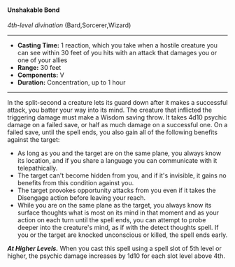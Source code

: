 #### Unshakable Bond
*4th-level divination* (Bard,Sorcerer,Wizard)
___
- **Casting Time:** 1 reaction, which you take when a hostile creature you can see within 30 feet of you hits with an attack that damages you or one of your allies
- **Range:** 30 feet
- **Components:** V
- **Duration:** Concentration, up to 1 hour
---
In the split-second a creature lets its guard down
after it makes a successful attack, you batter your
way into its mind. The creature that inflicted the
triggering damage must make a Wisdom saving
throw. It takes 4d10 psychic damage on a failed
save, or half as much damage on a successful one.
On a failed save, until the spell ends, you also gain
all of the following benefits against the target:
* As long as you and the target are on the same
plane, you always know its location, and if you
share a language you can communicate with it
telepathically.
* The target can't become hidden from you, and if
it's invisible, it gains no benefits from this
condition against you.
* The target provokes opportunity attacks from
you even if it takes the Disengage action before
leaving your reach.
* While you are on the same plane as the target,
you always know its surface thoughts what is
most on its mind in that moment and as your
action on each turn until the spell ends, you can
attempt to probe deeper into the creature's
mind, as if with the detect thoughts spell.
If you or the target are knocked unconscious or
killed, the spell ends early.

***At Higher Levels.***  When you cast this spell using
a spell slot of 5th level or higher, the psychic
damage increases by 1d10 for each slot level above
4th. 
